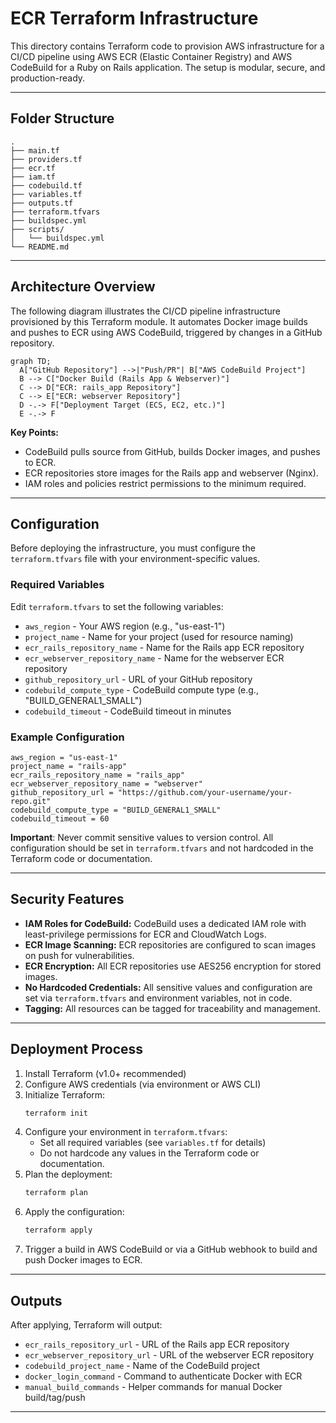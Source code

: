 # ECR Terraform Infrastructure

This directory contains Terraform code to provision AWS infrastructure for a CI/CD pipeline using AWS ECR (Elastic Container Registry) and AWS CodeBuild for a Ruby on Rails application. The setup is modular, secure, and production-ready.

---

## Folder Structure

```
.
├── main.tf
├── providers.tf
├── ecr.tf
├── iam.tf
├── codebuild.tf
├── variables.tf
├── outputs.tf
├── terraform.tfvars
├── buildspec.yml
├── scripts/
│   └── buildspec.yml
└── README.md
```

---

## Architecture Overview

The following diagram illustrates the CI/CD pipeline infrastructure provisioned by this Terraform module. It automates Docker image builds and pushes to ECR using AWS CodeBuild, triggered by changes in a GitHub repository.

```mermaid
graph TD;
  A["GitHub Repository"] -->|"Push/PR"| B["AWS CodeBuild Project"]
  B --> C["Docker Build (Rails App & Webserver)"]
  C --> D["ECR: rails_app Repository"]
  C --> E["ECR: webserver Repository"]
  D -.-> F["Deployment Target (ECS, EC2, etc.)"]
  E -.-> F
```

**Key Points:**
- CodeBuild pulls source from GitHub, builds Docker images, and pushes to ECR.
- ECR repositories store images for the Rails app and webserver (Nginx).
- IAM roles and policies restrict permissions to the minimum required.

---

## Configuration

Before deploying the infrastructure, you must configure the `terraform.tfvars` file with your environment-specific values.

### Required Variables

Edit `terraform.tfvars` to set the following variables:
- `aws_region` - Your AWS region (e.g., "us-east-1")
- `project_name` - Name for your project (used for resource naming)
- `ecr_rails_repository_name` - Name for the Rails app ECR repository
- `ecr_webserver_repository_name` - Name for the webserver ECR repository
- `github_repository_url` - URL of your GitHub repository
- `codebuild_compute_type` - CodeBuild compute type (e.g., "BUILD_GENERAL1_SMALL")
- `codebuild_timeout` - CodeBuild timeout in minutes

### Example Configuration

```hcl
aws_region = "us-east-1"
project_name = "rails-app"
ecr_rails_repository_name = "rails_app"
ecr_webserver_repository_name = "webserver"
github_repository_url = "https://github.com/your-username/your-repo.git"
codebuild_compute_type = "BUILD_GENERAL1_SMALL"
codebuild_timeout = 60
```

**Important**: Never commit sensitive values to version control. All configuration should be set in `terraform.tfvars` and not hardcoded in the Terraform code or documentation.

---

## Security Features

- **IAM Roles for CodeBuild:** CodeBuild uses a dedicated IAM role with least-privilege permissions for ECR and CloudWatch Logs.
- **ECR Image Scanning:** ECR repositories are configured to scan images on push for vulnerabilities.
- **ECR Encryption:** All ECR repositories use AES256 encryption for stored images.
- **No Hardcoded Credentials:** All sensitive values and configuration are set via `terraform.tfvars` and environment variables, not in code.
- **Tagging:** All resources can be tagged for traceability and management.

---

## Deployment Process

1. Install Terraform (v1.0+ recommended)
2. Configure AWS credentials (via environment or AWS CLI)
3. Initialize Terraform:
   ```sh
   terraform init
   ```
4. Configure your environment in `terraform.tfvars`:
   - Set all required variables (see `variables.tf` for details)
   - Do not hardcode any values in the Terraform code or documentation.
5. Plan the deployment:
   ```sh
   terraform plan
   ```
6. Apply the configuration:
   ```sh
   terraform apply
   ```
7. Trigger a build in AWS CodeBuild or via a GitHub webhook to build and push Docker images to ECR.

---

## Outputs

After applying, Terraform will output:
- `ecr_rails_repository_url` - URL of the Rails app ECR repository
- `ecr_webserver_repository_url` - URL of the webserver ECR repository
- `codebuild_project_name` - Name of the CodeBuild project
- `docker_login_command` - Command to authenticate Docker with ECR
- `manual_build_commands` - Helper commands for manual Docker build/tag/push

---
